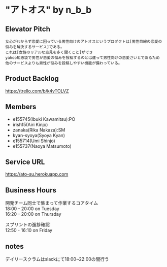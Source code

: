 # "アトオス" by n_b_b 
## Elevator Pitch
```
女心がわからず恋愛に困っている男性向けのアトオスというプロダクトは[男性目線の恋愛の悩みを解決するサービス]である。
これは[女性のリアルな意見を多く聞くこと]ができ
yahoo知恵袋で男性が恋愛の悩みを投稿するのとは違って男性向けの恋愛さいとであるため
他のサービスよりも男性が悩みを投稿しやすい機能が備わっている。
```

## Product Backlog
https://trello.com/b/k4vTOLVZ

## Members
* e155745(Ibuki Kawamitsu):PO
* irish15(Airi Kinjo)
* zanaka(Rika Nakaza):SM
* kyan-syoya(Syoya Kyan)
* e155714(Umi Shinjo)
* e155737(Naoya Matsumoto)

## Service URL
https://ato-su.herokuapp.com

## Business Hours
開発チーム同士で集まって作業するコアタイム  
18:00 - 20:00 on Tuesday  
16:20 - 20:00 on Thursday  

スプリントの進捗確認  
12:50 - 16:10 on Friday  

## notes
デイリースクラムはslackにて18:00~22:00の間行う

